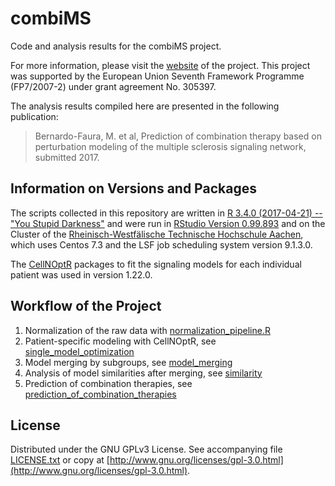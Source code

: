 # combiMS

Code and analysis results for the combiMS project.

For more information, please visit the [website](http://combims.eu/) of the project. This project was supported by the European Union Seventh Framework Programme (FP7/2007-2) under grant agreement No. 305397.

The analysis results compiled here are presented in the following publication:
> Bernardo-Faura, M. et al, Prediction of combination therapy based on perturbation modeling of the multiple sclerosis signaling network, submitted 2017.

## Information on Versions and Packages

The scripts collected in this repository are written in [R 3.4.0 (2017-04-21) -- "You Stupid Darkness"](https://cran.r-project.org/) and were run in [RStudio Version 0.99.893](https://www.rstudio.com) and on the Cluster of the [Rheinisch-Westfälische Technische Hochschule Aachen](https://www.rwth-aachen.de/), which uses Centos 7.3 and the LSF job scheduling system version 9.1.3.0.

The [CellNOptR](https://saezlab.github.io/cellnopt/) packages to fit the signaling models for each individual patient was used in version 1.22.0.

## Workflow of the Project

1. Normalization of the raw data with [normalization_pipeline.R](https://github.com/saezlab/combiMS/blob/master/code/data_processing_and_normalization/normalization_pipeline.R)
2. Patient-specific modeling with CellNOptR, see [single_model_optimization](https://github.com/saezlab/combiMS/tree/master/code/single_model_optimization)
3. Model merging by subgroups, see [model_merging](https://github.com/saezlab/combiMS/tree/master/code/model_merging)
4. Analysis of model similarities after merging, see [similarity](https://github.com/saezlab/combiMS/tree/master/code/similarity)
5. Prediction of combination therapies, see [prediction_of_combination_therapies](https://github.com/saezlab/combiMS/tree/master/code/prediction_of_combination_therapies)


## License

Distributed under the GNU GPLv3 License. See accompanying file [LICENSE.txt](https://github.com/saezlab/combiMS/blob/master/LICENSE.txt) or copy at [http://www.gnu.org/licenses/gpl-3.0.html](http://www.gnu.org/licenses/gpl-3.0.html).
